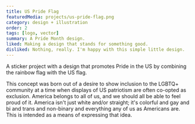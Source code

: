 ```yaml
---
title: US Pride Flag
featuredMedia: projects/us-pride-flag.png
category: design + illustration
order: 2
tags: [logo, vector]
summary: A Pride Month design.
liked: Making a design that stands for something good.
disliked: Nothing, really. I'm happy with this simple little design.
---
```


A sticker project with a design that promotes Pride in the US by combining the rainbow flag with the US flag.

This concept was born out of a desire to show inclusion to the LGBTQ+ community at a time when displays of US patriotism are often co-opted as exclusion. America belongs to all of us, and we should all be able to feel proud of it. America isn't just white and/or straight; it's colorful and gay and bi and trans and non-binary and everything any of us as Americans are. This is intended as a means of expressing that idea.
